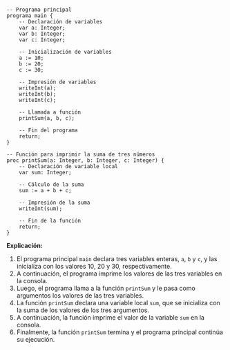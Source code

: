 ```cool

-- Programa principal
programa main {
    -- Declaración de variables
    var a: Integer;
    var b: Integer;
    var c: Integer;

    -- Inicialización de variables
    a := 10;
    b := 20;
    c := 30;

    -- Impresión de variables
    writeInt(a);
    writeInt(b);
    writeInt(c);

    -- Llamada a función
    printSum(a, b, c);

    -- Fin del programa
    return;
}

-- Función para imprimir la suma de tres números
proc printSum(a: Integer, b: Integer, c: Integer) {
    -- Declaración de variable local
    var sum: Integer;

    -- Cálculo de la suma
    sum := a + b + c;

    -- Impresión de la suma
    writeInt(sum);

    -- Fin de la función
    return;
}

```

**Explicación:**

1. El programa principal `main` declara tres variables enteras, `a`, `b` y `c`, y las inicializa con los valores 10, 20 y 30, respectivamente.
2. A continuación, el programa imprime los valores de las tres variables en la consola.
3. Luego, el programa llama a la función `printSum` y le pasa como argumentos los valores de las tres variables.
4. La función `printSum` declara una variable local `sum`, que se inicializa con la suma de los valores de los tres argumentos.
5. A continuación, la función imprime el valor de la variable `sum` en la consola.
6. Finalmente, la función `printSum` termina y el programa principal continúa su ejecución.